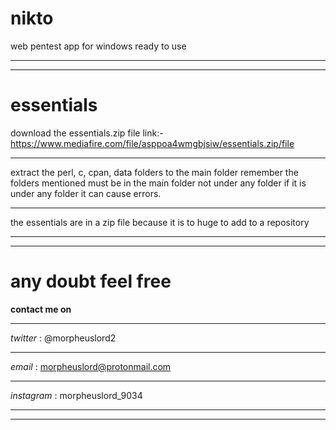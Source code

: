 # nikto
web pentest app for windows ready to use
****************************************************************************************************************************************************************
****************************************************************************************************************************************************************

# essentials
download the essentials.zip file link:- https://www.mediafire.com/file/asppoa4wmgbjsiw/essentials.zip/file
**************************************
extract the perl, c, cpan, data folders to the main folder remember the folders mentioned must be in the main folder not under any folder if it is under any folder it can cause errors.
**************************************
the essentials are in a zip file because it is to huge to add to a repository

****************************************************************************************************************************************************************
****************************************************************************************************************************************************************

# any doubt feel free
**contact me on**
***************************************
_twitter_ : @morpheuslord2
***************************************
_email_ : morpheuslord@protonmail.com
***************************************
_instagram_ : morpheuslord_9034

****************************************************************************************************************************************************************
****************************************************************************************************************************************************************
